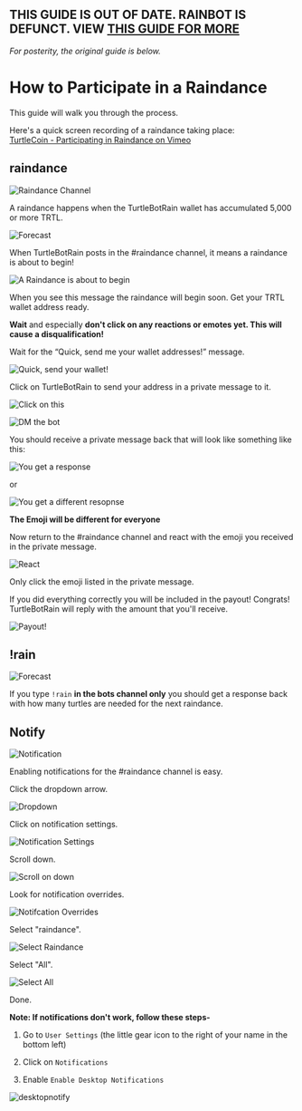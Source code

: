## THIS GUIDE IS OUT OF DATE. RAINBOT IS DEFUNCT. VIEW [THIS GUIDE FOR MORE](RainBorg-Wat-Dat)

*For posterity, the original guide is below.*



#  How to Participate in a Raindance
This guide will walk you through the process.

Here's a quick screen recording of a raindance taking place:  
[TurtleCoin - Participating in Raindance on Vimeo](https://vimeo.com/258816694)

## raindance

![Raindance Channel](images/raindance/rain1.jpg)

A raindance happens when the TurtleBotRain wallet has accumulated 5,000 or more TRTL.

![Forecast](images/raindance/forecast.jpg)

When TurtleBotRain posts in the #raindance channel, it means a raindance is about to begin!

![A Raindance is about to begin](images/raindance/tuttut.jpg)

When you see this message the raindance will begin soon.
Get your TRTL wallet address ready.

**Wait** and especially **don't click on any reactions or emotes yet. This will cause a disqualification!**

Wait for the “Quick, send me your wallet addresses!” message.

![Quick, send your wallet!](images/raindance/quick_rain.jpg)

Click on TurtleBotRain to send your address in a private message to it.

![Click on this](images/raindance/turtlebotrain.jpg)

![DM the bot](images/raindance/pm_bot.jpg)

You should receive a private message back that will look like something like this:

![You get a response](images/raindance/respo1.jpg)

or

![You get a different resopnse](images/raindance/respo2.jpg)

**The Emoji will be different for everyone**

Now return to the #raindance channel and react with the emoji you received in the private message.

![React](images/raindance/react.jpg)

Only click the emoji listed in the private message.

If you did everything correctly you will be included in the payout! Congrats!
TurtleBotRain will reply with the amount that you'll receive.

![Payout!](images/raindance/payout.jpg)






## !rain

![Forecast](images/raindance/forecast.jpg)

If you type `!rain` **in the bots channel only** you should get a response back with how many turtles are needed for the next raindance.


## Notify


![Notification](images/raindance/notify.jpg)


Enabling notifications for the #raindance channel is easy.

Click the dropdown arrow.

![Dropdown](images/raindance/notify1.jpg)

Click on notification settings.

![Notification Settings](images/raindance/notify2.jpg)

Scroll down.

![Scroll on down](images/raindance/notify3.jpg)

Look for notification overrides.

![Notifcation Overrides](images/raindance/notify4.jpg)

Select "raindance".

![Select Raindance](images/raindance/notify5.jpg)

Select "All".

![Select All](images/raindance/notify6.jpg)

Done.

**Note: If notifications don't work, follow these steps-**

1. Go to `User Settings` (the little gear icon to the right of your name in the bottom left)

2. Click on `Notifications`

3. Enable `Enable Desktop Notifications`

![desktopnotify](images/raindance/notif.png)
